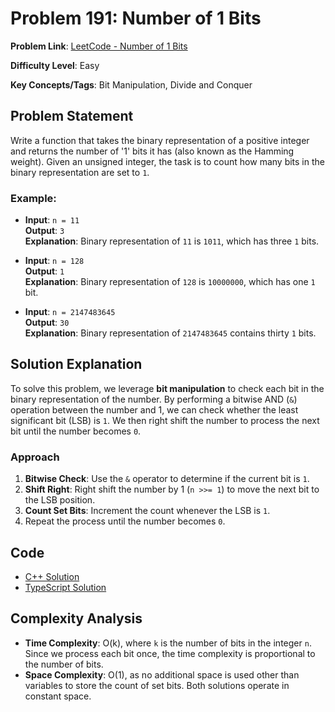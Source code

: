 # Problem 191: Number of 1 Bits

**Problem Link**: [LeetCode - Number of 1 Bits](https://leetcode.com/problems/number-of-1-bits/)

**Difficulty Level**: Easy

**Key Concepts/Tags**: Bit Manipulation, Divide and Conquer

## Problem Statement

Write a function that takes the binary representation of a positive integer and returns the number of '1' bits it has (also known as the Hamming weight). Given an unsigned integer, the task is to count how many bits in the binary representation are set to `1`.

### Example:

- **Input**: `n = 11`  
  **Output**: `3`  
  **Explanation**: Binary representation of `11` is `1011`, which has three `1` bits.

- **Input**: `n = 128`  
  **Output**: `1`  
  **Explanation**: Binary representation of `128` is `10000000`, which has one `1` bit.

- **Input**: `n = 2147483645`  
  **Output**: `30`  
  **Explanation**: Binary representation of `2147483645` contains thirty `1` bits.

## Solution Explanation

To solve this problem, we leverage **bit manipulation** to check each bit in the binary representation of the number. By performing a bitwise AND (`&`) operation between the number and 1, we can check whether the least significant bit (LSB) is `1`. We then right shift the number to process the next bit until the number becomes `0`.

### Approach

1. **Bitwise Check**: Use the `&` operator to determine if the current bit is `1`.
2. **Shift Right**: Right shift the number by 1 (`n >>= 1`) to move the next bit to the LSB position.
3. **Count Set Bits**: Increment the count whenever the LSB is `1`.
4. Repeat the process until the number becomes `0`.

## Code
- [C++ Solution](./solution_1.cpp)
- [TypeScript Solution](./solution_2.ts)

## Complexity Analysis

- **Time Complexity**: O(k), where `k` is the number of bits in the integer `n`. Since we process each bit once, the time complexity is proportional to the number of bits.
- **Space Complexity**: O(1), as no additional space is used other than variables to store the count of set bits. Both solutions operate in constant space.
